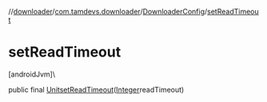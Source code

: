 //[downloader](../../../index.md)/[com.tamdevs.downloader](../index.md)/[DownloaderConfig](index.md)/[setReadTimeout](set-read-timeout.md)

# setReadTimeout

[androidJvm]\

public final [Unit](https://kotlinlang.org/api/latest/jvm/stdlib/kotlin/-unit/index.html)[setReadTimeout](set-read-timeout.md)([Integer](https://developer.android.com/reference/kotlin/java/lang/Integer.html)readTimeout)
